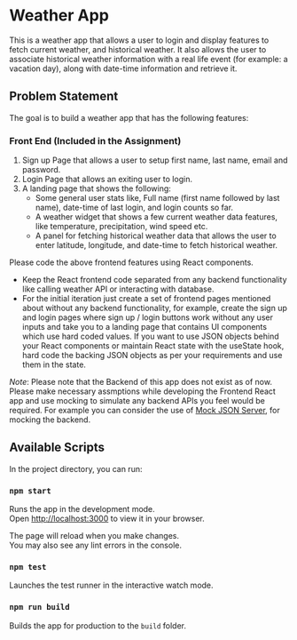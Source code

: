 # Weather App

This is a weather app that allows a user to login and display features to fetch current weather, and historical weather. It also allows the user to associate historical weather information with a real life event (for example: a vacation day), along with date-time information and retrieve it.

## Problem Statement
The goal is to build a weather app that has the following features: 

### Front End (Included in the Assignment)
1. Sign up Page that allows a user to setup first name, last name, email and password.
2. Login Page that allows an exiting user to login.
3. A landing page that shows the following: 
    - Some general user stats like, Full name (first name followed by last name), date-time of last login, and login counts so far.
    - A weather widget that shows a few current weather data features, like temperature, precipitation, wind speed etc.
    - A panel for fetching historical weather data that allows the user to enter latitude, longitude, and date-time to fetch historical weather.

Please code the above frontend features using React components. 
- Keep the React frontend code separated from any backend functionality like calling weather API or interacting with database.
- For the initial iteration just create a set of frontend pages mentioned about without any backend functionality, for example, create the sign up and login pages where sign up / login buttons work without any user inputs and take you to a landing page that contains UI components which use hard coded values. If you want to use JSON objects behind your React components or maintain React state with the useState hook, hard code the backing JSON objects as per your requirements and use them in the state. 

*Note*: Please note that the Backend of this app does not exist as of now. Please make necessary assmptions while developing the Frontend React app and use mocking to simulate any backend APIs you feel would be required. For example you can consider the use of [Mock JSON Server](https://www.npmjs.com/package/json-server), for mocking the backend.

## Available Scripts

In the project directory, you can run:

### `npm start`

Runs the app in the development mode.\
Open [http://localhost:3000](http://localhost:3000) to view it in your browser.

The page will reload when you make changes.\
You may also see any lint errors in the console.

### `npm test`

Launches the test runner in the interactive watch mode.

### `npm run build`

Builds the app for production to the `build` folder.



